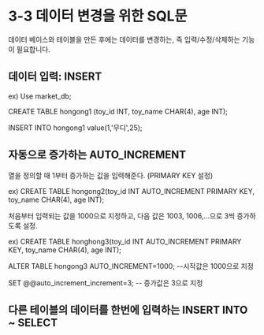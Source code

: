 # 3-3 데이터 변경을 위한 SQL문
데이터 베이스와 테이블을 만든 후에는 데이터를 변경하는, 즉 입력/수정/삭제하는 기능이 필요합니다.

## 데이터 입력: INSERT
ex)
Use market_db;

CREATE TABLE hongong1 (toy_id INT, toy_name CHAR(4), age INT);

INSERT INTO hongong1 value(1,'무디',25);

## 자동으로 증가하는 AUTO_INCREMENT
열을 정의할 때 1부터 증가하는 값을 입력해준다. (PRIMARY KEY 설정)

ex)
CREATE TABLE hongong2(toy_id INT AUTO_INCREMENT PRIMARY KEY, toy_name CHAR(4), age INT);

처음부터 입력되는 값을 1000으로 지정하고, 다음 값은 1003, 1006,...으로 3씩 증가하도록 설정.

ex)
CREATE TABLE honghong3(toy_id INT AUTO_INCREMENT PRIMARY KEY, toy_name CHAR(4), age INT);

ALTER TABLE hongong3 AUTO_INCREMENT=1000; --시작값은 1000으로 지정

SET @@auto_increment_increment=3; -- 증가값은 3으로 지정

## 다른 테이블의 데이터를 한번에 입력하는 INSERT INTO ~ SELECT
